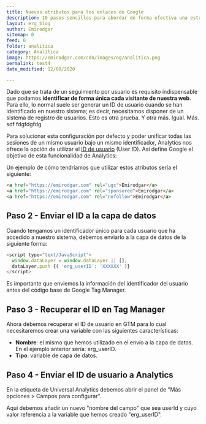 ```yaml
---
title: Nuevos atributos para los enlaces de Google
description: 10 pasos sencillos para abordar de forma efectiva una estrategia de analítica web.
layout: erg_blog
author: Emirodgar
sitemap: 0
feed: 0
folder: analitica
category: Analítica
image: https://emirodgar.com/cdn/images/og/analitica.png
permalink: test4
date_modified: 12/08/2020

---
```


Dado que se trata de un seguimiento por usuario es requisito indispensable que podamos **identificar de forma única cada visitante de nuestra web**. Para ello, lo normal suele ser generar un ID de usuario cuando se han identificado en nuestro sistema; es decir, necesitamos disponer de un sistema de registro de usuarios.
Esto es otra prueba. Y otra más. Igual. Más. sdf fdgfdgfdg

Para solucionar esta configuración por defecto y poder unificar todas las sesiones de un mismo usuario bajo un mismo identificador, Analytics nos ofrece la opción de utilizar el [ID de usuario](https://support.google.com/tagmanager/answer/4565987) (User ID).  Así define Google el objetivo de esta funcionalidad de Analytics:


Un ejemplo de cómo tendríamos que utilizar estos atributos sería el siguiente:

 ```html     
 <a href="https://emirodgar.com" rel="ugc">Emirodgar</a>
 <a href="https://emirodgar.com" rel="sponsored">Emirodgar</a>
 <a href="https://emirodgar.com" rel="nofollow">Emirodgar</a>
 ```  



## Paso 2 - Enviar el ID a la capa de datos

Cuando tengamos un identificador único para cada usuario que ha accedido a nuestro sistema, debemos enviarlo a la capa de datos de la siguiente forma:

```js
<script type="text/JavaScript"> 
  window.dataLayer = window.dataLayer || [];
  dataLayer.push {( 'erg_userID': 'XXXXXX' )} 
</script>

```

Es importante que enviemos la información del identificador del usuario antes del código base de Google Tag Manager.

## Paso 3 - Recuperar el ID en Tag Manager

Ahora debemos recuperar el ID de usuario en GTM para lo cual necesitaremos crear una variable con las siguientes características:

 - **Nombre**: el mismo que hemos utilizado en el envío a la capa de datos. En el ejemplo anterior sería: erg_userID.
 - **Tipo**: variable de capa de datos.

## Paso 4 - Enviar el ID de usuario a Analytics

En la etiqueta de Universal Analytics debemos abrir el panel de "Más opciones > Campos para configurar".

Aquí debemos añadir un nuevo "nombre del campo" que sea userId y cuyo valor referencia a la variable que hemos creado "erg_userID".
<!--stackedit_data:
eyJoaXN0b3J5IjpbLTY5Mjk4NTQwMCwxMTMzODY0MzkwLC0xMD
QwNDQ5NTcsOTM2OTA1MTQ5LDE0MTI4NjQxNzcsMTMwOTI4MTQx
MiwtMTgwMzcwMzU4MywtODY0NTg2MTEyLDEwMTgzMjIxOTcsOT
k1ODgzODA2LDE2OTM4NjIyNjksMjgwNTgyMDc3LC0xMzExNzk1
NzYwLDcxOTE0NDQ2NCwtMTMxMTc5NTc2MCwtMTEzNDcyNDI1Ny
wtMTMwODg4OTc2MywyMDEwNzk4NDE0LDQxMTA3NTk5NSwxMDc4
MDcwMTRdfQ==
-->